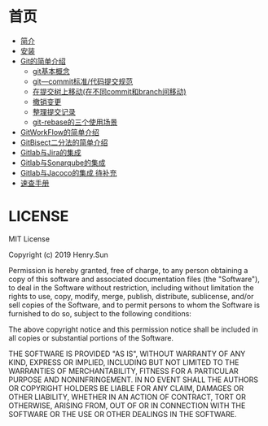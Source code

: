 # 首页

* [简介](README.md)
* [安装](Install.md)
* [Git的简单介绍](git.md)
    * [git基本概念](git/git.md)
    * [git—commit标准/代码提交规范](git/commit.md)
    * [在提交树上移动(在不同commit和branch间移动)](git/pointer.md)
    * [撤销变更](git/git-re.md)
    * [整理提交记录](git/rehistory.md)
    * [git-rebase的三个使用场景](git/rebase.md)
* [GitWorkFlow的简单介绍](gitworkflow.md)
* [GitBisect二分法的简单介绍](git/bisect.md)
* [Gitlab与Jira的集成](git-jira.md)
* [Gitlab与Sonarqube的集成](git-sonar.md)
* [Gitlab与Jacoco的集成 待补充](git-jacoco.md)
* [速查手册](handbook.md)


# LICENSE
MIT License

Copyright (c) 2019 Henry.Sun

Permission is hereby granted, free of charge, to any person obtaining a copy
of this software and associated documentation files (the "Software"), to deal
in the Software without restriction, including without limitation the rights
to use, copy, modify, merge, publish, distribute, sublicense, and/or sell
copies of the Software, and to permit persons to whom the Software is
furnished to do so, subject to the following conditions:

The above copyright notice and this permission notice shall be included in all
copies or substantial portions of the Software.

THE SOFTWARE IS PROVIDED "AS IS", WITHOUT WARRANTY OF ANY KIND, EXPRESS OR
IMPLIED, INCLUDING BUT NOT LIMITED TO THE WARRANTIES OF MERCHANTABILITY,
FITNESS FOR A PARTICULAR PURPOSE AND NONINFRINGEMENT. IN NO EVENT SHALL THE
AUTHORS OR COPYRIGHT HOLDERS BE LIABLE FOR ANY CLAIM, DAMAGES OR OTHER
LIABILITY, WHETHER IN AN ACTION OF CONTRACT, TORT OR OTHERWISE, ARISING FROM,
OUT OF OR IN CONNECTION WITH THE SOFTWARE OR THE USE OR OTHER DEALINGS IN THE
SOFTWARE.